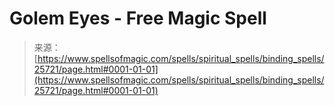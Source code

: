 <!--yml
category: 未分类
date: 2024-06-12 19:12:47
-->

# Golem Eyes - Free Magic Spell

> 来源：[https://www.spellsofmagic.com/spells/spiritual_spells/binding_spells/25721/page.html#0001-01-01](https://www.spellsofmagic.com/spells/spiritual_spells/binding_spells/25721/page.html#0001-01-01)